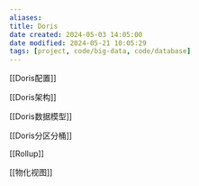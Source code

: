 ```yaml
---
aliases: 
title: Doris
date created: 2024-05-03 14:05:00
date modified: 2024-05-21 10:05:29
tags: [project, code/big-data, code/database]
---
```

[[Doris配置]]

[[Doris架构]]

[[Doris数据模型]]

[[Doris分区分桶]]

[[Rollup]]

[[物化视图]]
